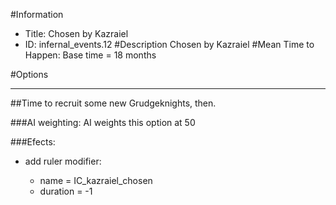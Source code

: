 #Information
 - Title: Chosen by Kazraiel
 - ID: infernal_events.12
#Description
Chosen by Kazraiel
#Mean Time to Happen:
Base time = 18 months

#Options

___
##Time to recruit some new Grudgeknights, then.

###AI weighting:
AI weights this option at 50


###Efects:<ul><li>add ruler modifier:</li><ul><li>name = IC_kazraiel_chosen</li><li>duration = -1</li></ul></ul>

